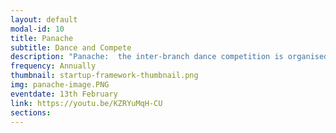 ```yaml
---
layout: default
modal-id: 10
title: Panache
subtitle: Dance and Compete
description: "Panache:  the inter-branch dance competition is organised in the Silver Jubilee Auditorium in NITK. The event has three rounds. The first round is a group dance, and the top 4 teams are chosen to go onto the next round, which is a solo or duet. For the final round, the top two teams battle it out on the dance floor with a face-off. It is a pretty fun experience for everyone out there.It is conducted once a year."
frequency: Annually
thumbnail: startup-framework-thumbnail.png
img: panache-image.PNG
eventdate: 13th February
link: https://youtu.be/KZRYuMqH-CU
sections:
---
```

